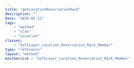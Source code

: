 ```yaml
---
title: "getLocationReservationRack"
description: ""
date: "2018-02-12"
tags:
    - "method"
    - "sldn"
    - "Location"
classes:
    - "SoftLayer_Location_Reservation_Rack_Member"
type: "reference"
layout: "method"
mainService : "SoftLayer_Location_Reservation_Rack_Member"
---
```

